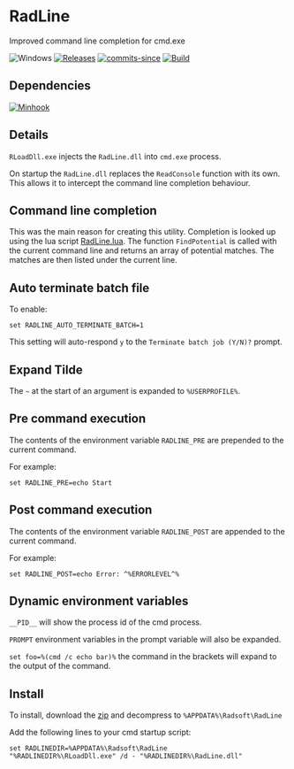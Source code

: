 RadLine
=======

Improved command line completion for cmd.exe

![Windows](https://img.shields.io/badge/platform-Windows-blue.svg)
[![Releases](https://img.shields.io/github/release/RadAd/RadLine.svg)](https://github.com/RadAd/RadLine/releases/latest)
[![commits-since](https://img.shields.io/github/commits-since/RadAd/RadLine/latest.svg)](https://github.com/RadAd/RadLine/commits/master)
[![Build](https://img.shields.io/appveyor/ci/RadAd/RadLine.svg)](https://ci.appveyor.com/project/RadAd/RadLine)

Dependencies
-------

[![Minhook](https://img.shields.io/github/commits-since/m417z/minhook/fdcbfb2?label=Minhook%20commits%20since%20fdcbfb2)](https://github.com/m417z/minhook/commits/multihook/)


Details
-------

`RLoadDll.exe` injects the `RadLine.dll` into `cmd.exe` process.

On startup the `RadLine.dll` replaces the `ReadConsole` function with its own. This allows it to intercept the command line completion behaviour.

Command line completion
-----------------------

This was the main reason for creating this utility. Completion is looked up using the lua script [RadLine.lua](RadLine.lua).
The function `FindPotential` is called with the current command line and returns an array of potential matches.
The matches are then listed under the current line.

Auto terminate batch file
-------------------------

To enable:

```
set RADLINE_AUTO_TERMINATE_BATCH=1
```

This setting will auto-respond `y` to the `Terminate batch job (Y/N)?` prompt.

Expand Tilde
------------

The `~` at the start of an argument is expanded to `%USERPROFILE%`.

Pre command execution
----------------------

The contents of the environment variable `RADLINE_PRE` are prepended to the current command.

For example:
```
set RADLINE_PRE=echo Start
```

Post command execution
----------------------

The contents of the environment variable `RADLINE_POST` are appended to the current command.

For example:
```
set RADLINE_POST=echo Error: ^%ERRORLEVEL^%
```

Dynamic environment variables
-----------------------------

`__PID__` will show the process id of the cmd process.

`PROMPT` environment variables in the prompt variable will also be expanded.

`set foo=%(cmd /c echo bar)%` the command in the brackets will expand to the output of the command.

Install
-------

To install, download the [zip](https://github.com/RadAd/RadLine/releases/latest) and decompress to `%APPDATA%\Radsoft\RadLine`

Add the following lines to your cmd startup script:
```
set RADLINEDIR=%APPDATA%\Radsoft\RadLine
"%RADLINEDIR%\RLoadDll.exe" /d - "%RADLINEDIR%\RadLine.dll"
```
